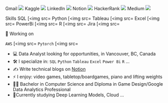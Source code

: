 Gmail
[<img src="https://img.shields.io/badge/Gmail-D14836?style=for-the-badge&logo=gmail&logoColor=white" />](mailto:savioria247@gmail.com)
Kaggle 
[<img src="https://img.shields.io/badge/Kaggle-20BEFF?style=for-the-badge&logo=Kaggle&logoColor=white" />](https://www.kaggle.com/arturfreires)
LinkedIn
[<img src="https://img.shields.io/badge/LinkedIn-0077B5?style=for-the-badge&logo=linkedin&logoColor=white" />](https://www.linkedin.com/in/arturfreires/)
Notion
[<img src="https://img.shields.io/badge/Notion-000000?style=for-the-badge&logo=notion&logoColor=white" />](https://arturnakauchi.notion.site/b3805eb202744a2cb81092f487e1b669?v=e6b15566148741f8b3a570ff966a89d3)
HackerRank
[<img src="https://img.shields.io/badge/-Hackerrank-2EC866?style=for-the-badge&logo=HackerRank&logoColor=white" />](https://img.shields.io/badge/-Hackerrank-2EC866?style=for-the-badge&logo=HackerRank&logoColor=white)
Medium
[<img src= "https://img.shields.io/badge/Medium-12100E?style=for-the-badge&logo=medium&logoColor=white" />](https://medium.com/@savioria247)


Skills
SQL
[<img src=
Python
[<img src=
Tableau
[<img src=
Excel
[<img src=
PowerBi
[<img src=
R
[<img src=
Jira
[<img src=

🏃 Working on 

`AWS`
[<img src=
`Pytorch`
[<img src=




- :computer: Data Analyst looking for opportunities, in Vancouver, BC, Canada
- :hammer_and_wrench: I specialize in:  `SQL` `Python` `Tableau` `Excel` `Power Bi` `R` ...
- :writing_hand: Write technical blogs on [Notion](https://arturnakauchi.notion.site/b3805eb202744a2cb81092f487e1b669?v=e6b15566148741f8b3a570ff966a89d3&pvs=74)
- ⚡ I enjoy: video games, tabletop/boardgames, piano and lifting weights 
- :student: Bachelor in Computer Science and Diploma in Game Design/Google Data Analytics Professional
- 🔄Currently studying Deep Learning Models, Cloud ...
